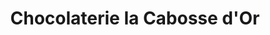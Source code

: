 ---
title: "Chocolaterie la Cabosse d'Or"
url: /otterburn-park/chocolaterie-la-cabosse-dor/
shop: chocolate
---